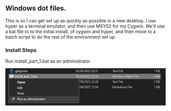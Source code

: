 ## Windows dot files.

This is so I can get set up as quickly as possible in a new desktop. I use hyper as a terminal emulator, and then use MSYS2 for my Cygwin. We'll use a bat file to to the initial install, of cygwin and hyper, and then move to a batch script to do the rest of the environment set up.

### Install Steps

Run install_part_1.bat as an administrator 

![Install](images/Install.png)

